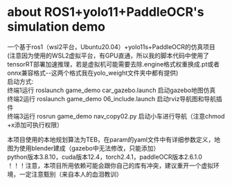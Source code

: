 # about ROS1+yolo11+PaddleOCR's simulation demo 
一个基于ros1（wsl2平台，Ubuntu20.04）+yolo11s+PaddleOCR的仿真项目  
(注意因为使用的WSL2虚拟平台，有GPU直通，所以我的脚本代码中使用了tensorRT部署加速推理，若是虚拟机可能需要去除.engine格式权重换成.pt或者onnx兼容格式--这两个格式我在yolo_weight文件夹中都有提供)  
启动方式:  
终端1运行 roslaunch game_demo car_gazebo.launch 启动gazebo地图仿真  
终端2运行 roslaunch game_demo 06_include.launch 启动rviz导航图和导航插件  
终端3运行 rosrun game_demo nav_copy02.py 启动小车进行导航（注意chmod +x添加可执行权限）  

  本项目使用的本地规划算法为TEB，在param的yaml文件中有详细参数定义，地图为使用blender建成（gazebo中无法修改，只能添加）  
  python版本3.8.10，cuda版本12.4，torch2.4.1，paddleOCR版本2.6.1.0  
  ！！！注意，本项目所用依赖可能会跟你自己的库有冲突，建议重开一个虚拟环境，一定注意甄别（来自本人的血泪教训）
